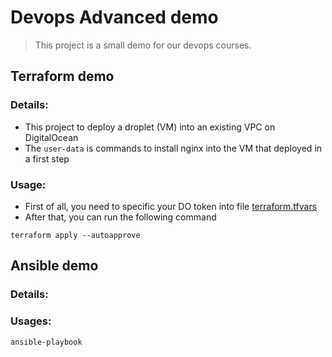 # Devops Advanced demo

> This project is a small demo for our devops courses.

## Terraform demo

### Details:

- This project to deploy a droplet (VM) into an existing VPC on DigitalOcean
- The `user-data` is commands to install nginx into the VM that deployed in a first step

### Usage:

- First of all, you need to specific your DO token into file [terraform.tfvars](/demo-terraform/terraform.tfvars)
- After that, you can run the following command

```shell
terraform apply --autoapprove
```

## Ansible demo

### Details:


### Usages:

```shell
ansible-playbook
```